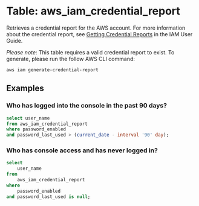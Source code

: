 # Table: aws_iam_credential_report

Retrieves a credential report for the AWS account. For more information about the credential report, see [Getting Credential Reports](https://docs.aws.amazon.com/IAM/latest/UserGuide/credential-reports.html) in the IAM User Guide.

_Please note_: This table requires a valid credential report to exist. To generate, please run the follow AWS CLI command:

`aws iam generate-credential-report`

## Examples

### Who has logged into the console in the past 90 days?
```sql
select user_name
from aws_iam_credential_report
where password_enabled
and password_last_used > (current_date - interval '90' day);
```

### Who has console access and has never logged in?
```sql
select
    user_name
from
    aws_iam_credential_report
where
    password_enabled
and password_last_used is null;
```